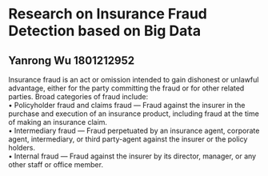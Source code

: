 # Research on Insurance Fraud Detection based on Big Data
## Yanrong Wu 1801212952
Insurance fraud is an act or omission intended to gain dishonest or unlawful advantage, either for the party committing the fraud or for other related parties. Broad categories of fraud include:
<br>
•	Policyholder fraud and claims fraud — Fraud against the insurer in the purchase and execution of an insurance product, including fraud at the time of making an insurance claim.
<br>
•	Intermediary fraud — Fraud perpetuated by an insurance agent, corporate agent, intermediary, or third party-agent against the insurer or the policy holders.
<br>
•	Internal fraud — Fraud against the insurer by its director, manager, or any other staff or office member.

